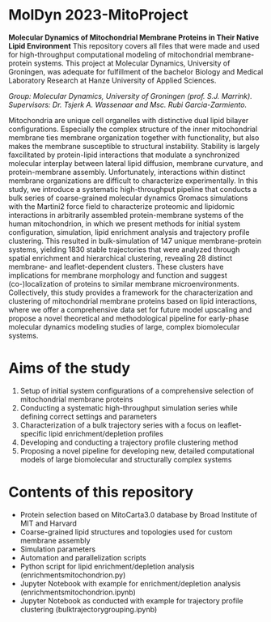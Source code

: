 # MolDyn 2023-MitoProject
**Molecular Dynamics of Mitochondrial Membrane Proteins in Their Native Lipid Environment**
This repository covers all files that were made and used for high-throughput computational modeling of mitochondrial membrane-protein systems. This project at Molecular Dynamics, University of Groningen, was adequate for fulfillment of the bachelor Biology and Medical Laboratory Research at Hanze University of Applied Sciences.

_Group: Molecular Dynamics, University of Groningen (prof. S.J. Marrink)._ <br>
_Supervisors: Dr. Tsjerk A. Wassenaar and Msc. Rubi Garcia-Zarmiento._

Mitochondria are unique cell organelles with distinctive dual lipid bilayer configurations. Especially the complex structure of the inner mitochondrial membrane ties membrane organization together with functionality, but also makes the membrane susceptible to structural instability. Stability is largely faxcilitated by protein-lipid interactions that modulate a synchronized molecular interplay between lateral lipid diffusion, membrane curvature, and protein-membrane assembly. Unfortunately, interactions within distinct membrane organizations are difficult to characterize experimentally. In this study, we introduce a systematic high-throughput pipeline that conducts a bulk series of coarse-grained molecular dynamics Gromacs simulations with the Martini2 force field to characterize proteomic and lipidomic interactions in arbitrarily assembled protein-membrane systems of the human mitochondrion, in which we present methods for initial system configuration, simulation, lipid enrichment analysis and trajectory profile clustering. This resulted in bulk-simulation of 147 unique membrane-protein systems, yielding 1830 stable trajectories that were analyzed through spatial enrichment and hierarchical clustering, revealing 28 distinct membrane- and leaflet-dependent clusters. These clusters have implications for membrane morphology and function and suggest (co-)localization of proteins to similar membrane microenvironments. Collectively, this study provides a framework for the characterization and clustering of mitochondrial membrane proteins based on lipid interactions, where we offer a comprehensive data set for future model upscaling and propose a novel theoretical and methodological pipeline for early-phase molecular dynamics modeling studies of large, complex biomolecular systems.

# Aims of the study
 1. Setup of initial system configurations of a comprehensive selection of mitochondrial membrane proteins
 2. Conducting a systematic high-throughput simulation series while defining correct settings and parameters
 3. Characterization of a bulk trajectory series with a focus on leaflet-specific lipid enrichment/depletion profiles
 4. Developing and conducting a trajectory profile clustering method
 5. Proposing a novel pipeline for developing new, detailed computational models of large biomolecular and structurally complex systems

# Contents of this repository
 - Protein selection based on MitoCarta3.0 database by Broad Institute of MIT and Harvard
 - Coarse-grained lipid structures and topologies used for custom membrane assembly
 - Simulation parameters
 - Automation and parallelization scripts
 - Python script for lipid enrichment/depletion analysis (enrichmentsmitochondrion.py)
 - Jupyter Notebook with example for enrichment/depletion analysis (enrichmentsmitochondrion.ipynb)
 - Jupyter Notebook as conducted with example for trajectory profile clustering (bulktrajectorygrouping.ipynb)
